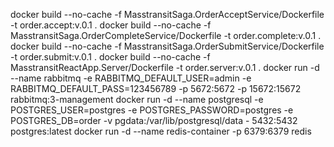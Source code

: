 docker build --no-cache -f MasstransitSaga.OrderAcceptService/Dockerfile -t order.accept:v.0.1 .
docker build --no-cache -f MasstransitSaga.OrderCompleteService/Dockerfile -t order.complete:v.0.1 .
docker build --no-cache -f MasstransitSaga.OrderSubmitService/Dockerfile -t order.submit:v.0.1 .
docker build --no-cache -f MasstransitReactApp.Server/Dockerfile -t order.server:v.0.1 .
docker run -d --name rabbitmq -e RABBITMQ_DEFAULT_USER=admin -e RABBITMQ_DEFAULT_PASS=123456789 -p 5672:5672 -p 15672:15672  rabbitmq:3-management
docker run -d  --name postgresql -e POSTGRES_USER=postgres -e POSTGRES_PASSWORD=postgres -e POSTGRES_DB=order -v pgdata:/var/lib/postgresql/data - 5432:5432  postgres:latest
docker run -d --name redis-container -p 6379:6379 redis
